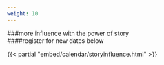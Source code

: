 ```yaml
---
weight: 10
---
```


###more influence with the power of story
\
####register for new dates below

{{< partial "embed/calendar/storyinfluence.html" >}}
